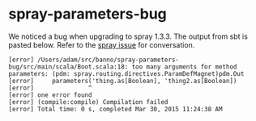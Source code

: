 # spray-parameters-bug

We noticed a bug when upgrading to spray 1.3.3. The output from sbt is pasted below. Refer to the [spray issue](https://github.com/spray/spray/issues/1036) for conversation.

```
[error] /Users/adam/src/banno/spray-parameters-bug/src/main/scala/Boot.scala:18: too many arguments for method parameters: (pdm: spray.routing.directives.ParamDefMagnet)pdm.Out
[error]     parameters('thing.as[Boolean], 'thing2.as[Boolean])
[error]               ^
[error] one error found
[error] (compile:compile) Compilation failed
[error] Total time: 0 s, completed Mar 30, 2015 11:24:38 AM
```
